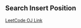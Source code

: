 Search Insert Position
---
[LeetCode OJ Link](https://leetcode.com/problems/search-insert-position/)